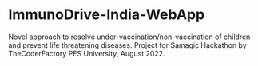 # ImmunoDrive-India-WebApp
Novel approach to resolve under-vaccination/non-vaccination of children and prevent life threatening diseases. Project for Samagic Hackathon by TheCoderFactory PES University, August 2022.
